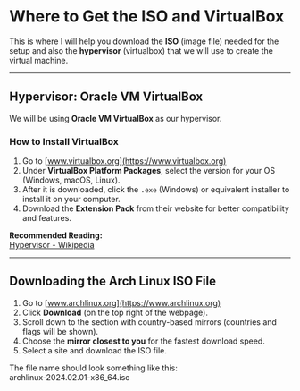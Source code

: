 # Where to Get the ISO and VirtualBox  

This is where I will help you download the **ISO** (image file) needed for the setup and also the **hypervisor** (virtualbox) that we will use to create the virtual machine.  

---

## **Hypervisor: Oracle VM VirtualBox**  

We will be using **Oracle VM VirtualBox** as our hypervisor.  

### **How to Install VirtualBox**  
1. Go to [www.virtualbox.org](https://www.virtualbox.org)  
2. Under **VirtualBox Platform Packages**, select the version for your OS (Windows, macOS, Linux).  
3. After it is downloaded, click the `.exe` (Windows) or equivalent installer to install it on your computer.  
4. Download the **Extension Pack** from their website for better compatibility and features.  

**Recommended Reading:**  
[Hypervisor - Wikipedia](https://en.wikipedia.org/wiki/Hypervisor)  

---

## **Downloading the Arch Linux ISO File**  

1. Go to [www.archlinux.org](https://www.archlinux.org)  
2. Click **Download** (on the top right of the webpage).  
3. Scroll down to the section with country-based mirrors (countries and flags will be shown).  
4. Choose the **mirror closest to you** for the fastest download speed.  
5. Select a site and download the ISO file.  

The file name should look something like this:  
archlinux-2024.02.01-x86_64.iso
